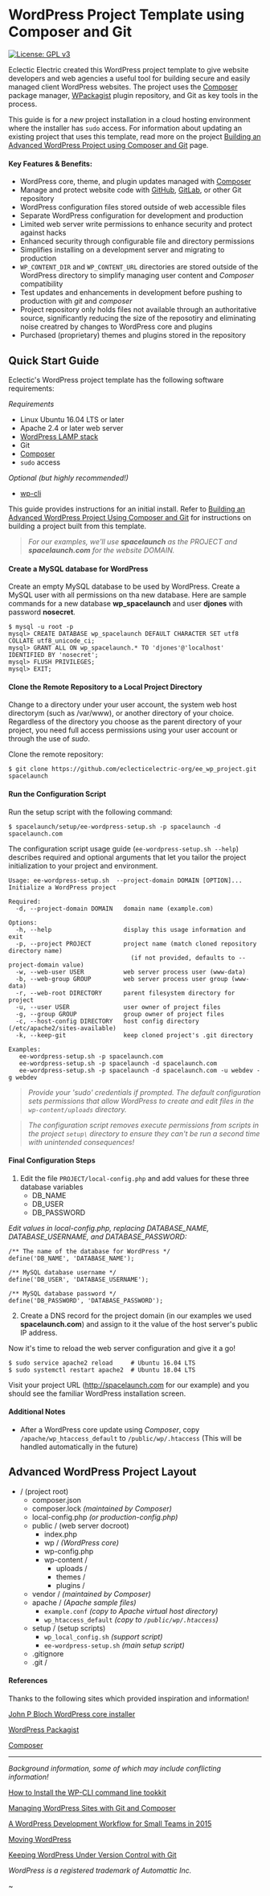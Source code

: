 # WordPress Project Template using Composer and Git

[![License: GPL v3](https://img.shields.io/badge/license-GPL%20v3-blue.svg)](https://www.gnu.org/licenses/gpl-3.0.html)

Eclectic Electric created this WordPress project template to give website developers and web agencies a useful tool for building secure and easily managed client WordPress websites. The project uses the [Composer](https://getcomposer.org/) package manager, [WPackagist](https://wpackagist.org/) plugin repository, and Git as key tools in the process.

This guide is for a *new* project installation in a cloud hosting environment where the installer has `sudo` access. For information about updating an existing project that uses this template, read more on the project [Building an Advanced WordPress Project using Composer and Git](BUILD.md) page.

#### Key Features & Benefits:
* WordPress core, theme, and plugin updates managed with [Composer](https://getcomposer.org/)
* Manage and protect website code with [GitHub](https://github.com/), [GitLab](https://about.gitlab.com/), or other Git repository
* WordPress configuration files stored outside of web accessible files
* Separate WordPress configuration for development and production
* Limited web server write permissions to enhance security and protect against hacks
* Enhanced security through configurable file and directory permissions
* Simplifies installing on a development server and migrating to production
* `WP_CONTENT_DIR` and `WP_CONTENT_URL` directories are stored outside of the WordPress directory to simplify managing user content and *Composer* compatibility
* Test updates and enhancements in development before pushing to production with *git* and *composer*
* Project repository only holds files not available through an authoritative source, significantly reducing the size of the reposotiry and eliminating noise creatred by changes to WordPress core and plugins
* Purchased (proprietary) themes and plugins stored in the repository

## Quick Start Guide

Eclectic's WordPress project template has the following software requirements:

*Requirements*
* Linux Ubuntu 16.04 LTS or later
* Apache 2.4 or later web server
* [WordPress LAMP stack](https://wordpress.org/about/requirements/)
* Git
* [Composer](https://getcomposer.org/)
* `sudo` access

*Optional (but highly recommended!)*
* [wp-cli](https://wp-cli.org/)

This guide provides instructions for an initial install. Refer to [Building an Advanced WordPress Project Using Composer and Git](BUILD.md) for instructions on building a project built from this template.

> *For our examples, we'll use **spacelaunch** as the PROJECT and **spacelaunch.com** for the website DOMAIN.*

#### Create a MySQL database for WordPress

Create an empty MySQL database to be used by WordPress. Create a MySQL user with all permissions on tha new database. Here are sample commands for a new database **wp_spacelaunch** and user **djones** with password **nosecret**. 

```
$ mysql -u root -p
mysql> CREATE DATABASE wp_spacelaunch DEFAULT CHARACTER SET utf8 COLLATE utf8_unicode_ci;
mysql> GRANT ALL ON wp_spacelaunch.* TO 'djones'@'localhost' IDENTIFIED BY 'nosecret';
mysql> FLUSH PRIVILEGES;
mysql> EXIT;
```
#### Clone the Remote Repository to a Local Project Directory

Change to a directory under your user account, the system web host directorym (such as /var/www), or another directory of your choice. Regardless of the directory you choose as the parent directory of your project, you need full access permissions using your user account or through the use of *sudo*.

Clone the remote repository:

    $ git clone https://github.com/eclecticelectric-org/ee_wp_project.git spacelaunch
    
#### Run the Configuration Script

Run the setup script with the following command:

    $ spacelaunch/setup/ee-wordpress-setup.sh -p spacelaunch -d spacelaunch.com

The configuration script usage guide (``ee-wordpress-setup.sh --help``) describes required and optional arguments that let you tailor the project initialization to your project and environment.

```
Usage: ee-wordpress-setup.sh  --project-domain DOMAIN [OPTION]...
Initialize a WordPress project

Required:
  -d, --project-domain DOMAIN   domain name (example.com)

Options:
  -h, --help                    display this usage information and exit
  -p, --project PROJECT         project name (match cloned repository directory name)
                                  (if not provided, defaults to --project-domain value)
  -w, --web-user USER           web server process user (www-data)
  -b, --web-group GROUP         web server process user group (www-data)
  -r, --web-root DIRECTORY      parent filesystem directory for project
  -u, --user USER               user owner of project files
  -g, --group GROUP             group owner of project files
  -c, --host-config DIRECTORY   host config directory (/etc/apache2/sites-available)
  -k, --keep-git                keep cloned project's .git directory

Examples:
   ee-wordpress-setup.sh -p spacelaunch.com
   ee-wordpress-setup.sh -p spacelaunch -d spacelaunch.com
   ee-wordpress-setup.sh -p spacelaunch -d spacelaunch.com -u webdev -g webdev
```
> *Provide your \'sudo\' credentials if prompted. The default configuration sets permissions that allow WordPress to create and edit files in the `wp-content/uploads` directory.*

> *The configuration script removes execute permissions from scripts in the project `setup\` directory to ensure they can't be run a second time with unintended consequences!*

#### Final Configuration Steps

1. Edit the file `PROJECT/local-config.php` and add values for these three database variables
    * DB_NAME
    * DB_USER
    * DB_PASSWORD

*Edit values in local-config.php, replacing DATABASE_NAME, DATABASE_USERNAME, and DATABASE_PASSWORD:*
```
/** The name of the database for WordPress */
define('DB_NAME', 'DATABASE_NAME');

/** MySQL database username */
define('DB_USER', 'DATABASE_USERNAME');

/** MySQL database password */
define('DB_PASSWORD', 'DATABASE_PASSWORD');
```
2. Create a DNS record for the project domain (in our examples we used **spacelaunch.com**) and assign to it the value of the host server's public IP address.

Now it's time to reload the web server configuration and give it a go!

    $ sudo service apache2 reload     # Ubuntu 16.04 LTS
    $ sudo systemctl restart apache2  # Ubuntu 18.04 LTS
  
Visit your project URL \(http://spacelaunch.com for our example\) and you should see the familiar WordPress installation screen.

#### Additional Notes

* After a WordPress core update using *Composer*, copy `/apache/wp_htaccess_default` to `/public/wp/.htaccess` (This will be handled automatically in the future)

## Advanced WordPress Project Layout

* / (project root)
  * composer.json
  * composer.lock *(maintained by Composer)*
  * local-config.php *(or production-config.php)*
  * public / (web server docroot)
    * index.php
    * wp / *(WordPress core)*
    * wp-config.php
    * wp-content /
      * uploads /
      * themes /
      * plugins /
  * vendor / *(maintained by Composer)*
  * apache / *(Apache sample files)*
    * `example.conf` *(copy to Apache virtual host directory)*
    * `wp_htaccess_default` *(copy to `/public/wp/.htaccess`)*
  * setup / (setup scripts)
    * `wp_local_config.sh` *(support script)*
    * `ee-wordpress-setup.sh` *(main setup script)*
  * .gitignore
  * .git /

#### References

Thanks to the following sites which provided inspiration and information!

[John P Bloch WordPress core installer](https://github.com/johnpbloch/wordpress-core-installer)

[WordPress Packagist](https://wpackagist.org/)

[Composer](https://getcomposer.org/)

---

*Background information, some of which may include conflicting information!*

[How to Install the WP-CLI command line tookkit](https://make.wordpress.org/cli/handbook/installing/)

[Managing WordPress Sites with Git and Composer](https://deliciousbrains.com/storing-wordpress-in-git/)

[A WordPress Development Workflow for Small Teams in 2015](https://zackphilipps.com/a-wordpress-development-workflow-for-small-teams-in-2015/)

[Moving WordPress](https://codex.wordpress.org/Moving_WordPress)

[Keeping WordPress Under Version Control with Git](https://stevegrunwell.com/blog/keeping-wordpress-under-version-control-with-git/)

*WordPress is a registered trademark of Automattic Inc.*

~
